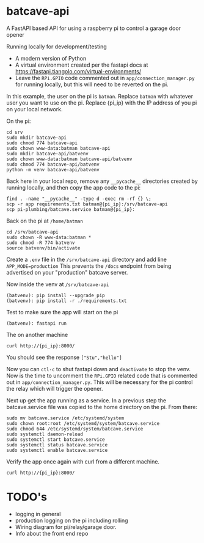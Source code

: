 # batcave-api
A FastAPI based API for using a raspberry pi to control a garage door opener

Running locally for development/testing
* A modern version of Python
* A virtual environment created per the fastapi docs at https://fastapi.tiangolo.com/virtual-environments/
* Leave the `RPi.GPIO` code commented out in `app/connection_manager.py` for running
  locally, but this will need to be reverted on the pi.

In this example, the user on the pi is `batman`. Replace `batman` with whatever user you want to use on the pi.
Replace {pi_ip} with the IP address of you pi on your local network.

On the pi: 
```
cd srv
sudo mkdir batcave-api
sudo chmod 774 batcave-api
sudo chown www-data:batman batcave-api
sudo mkdir batcave-api/batvenv
sudo chown www-data:batman batcave-api/batvenv
sudo chmod 774 batcave-api/batvenv
python -m venv batcave-api/batvenv
```

Back here in your local repo, remove any `__pycache__` directories created by running locally,
and then copy the app code to the pi:
```
find . -name "__pycache__" -type d -exec rm -rf {} \;
scp -r app requirements.txt batman@{pi_ip}:/srv/batcave-api
scp pi-plumbing/batcave.service batman@{pi_ip}:
```

Back on the pi at `/home/batman`
```
cd /srv/batcave-api
sudo chown -R www-data:batman *
sudo chmod -R 774 batvenv
source batvenv/bin/activate
``` 
Create a `.env` file in the `/srv/batcave-api` directory and add line `APP_MODE=production`
This prevents the `/docs` endpoint from being advertised on your "production" batcave server.

Now inside the venv at `/srv/batcave-api`
```
(batvenv): pip install --upgrade pip
(batvenv): pip install -r ./requirements.txt
```
Test to make sure the app will start on the pi
```
(batvenv): fastapi run
```
The on another machine
```
curl http://{pi_ip}:8000/
```
You should see the response `["Stu","hello"]`

Now you can `ctl-c` to shut fastapi down and `deactivate` to stop the venv.
Now is the time to uncomment the `RPi.GPIO` related code that is commented out in `app/connection_manager.py`.
This will be necessary for the pi control the relay which will trigger the opener.


Next up get the app running as a service. In a previous step the batcave.service
file was copied to the home directory on the pi. From there:
```
sudo mv batcave.service /etc/systemd/system
sudo chown root:root /etc/systemd/system/batcave.service 
sudo chmod 644 /etc/systemd/system/batcave.service
sudo systemctl daemon-reload
sudo systemctl start batcave.service
sudo systemctl status batcave.service
sudo systemctl enable batcave.service
```
Verify the app once again with curl from a different machine.
```
curl http://{pi_ip}:8000/
```

# TODO's
* logging in general
* production logging on the pi including rolling
* Wiring diagram for pi/relay/garage door.
* Info about the front end repo


